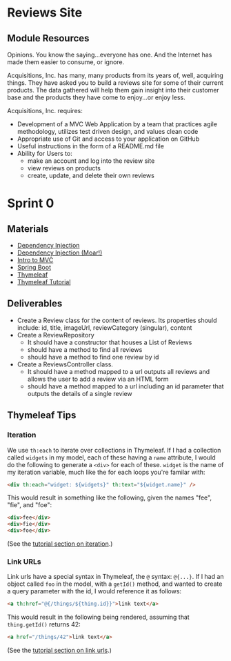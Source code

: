 # Reviews Site

## Module Resources

Opinions. You know the saying...everyone has one. And the Internet has made them easier to consume, or ignore.

Acquisitions, Inc. has many, many products from its years of, well, acquiring things. They have asked you to build a reviews site for some of their current products. The data gathered will help them gain insight into their customer base and the products they have come to enjoy...or enjoy less.

Acquisitions, Inc. requires:

- Development of a MVC Web Application by a team that practices agile methodology, utilizes test driven design, and values clean code
- Appropriate use of Git and access to your application on GitHub
- Useful instructions in the form of a README.md file
- Ability for Users to:
  - make an account and log into the review site
  - view reviews on products
  - create, update, and delete their own reviews

# Sprint 0

## Materials

- [Dependency Injection](https://wecancodeit.github.io/java-slides/mvc/dependency-injection.html#/)
- [Dependency Injection (Moar!)](https://wecancodeit.github.io/java-slides/objects/dependency-injection/index.html#/)
- [Intro to MVC](https://wecancodeit.github.io/java-slides/mvc/intro-to-mvc.html#/)
- [Spring Boot](https://wecancodeit.github.io/java-slides/spring/spring-boot/index.html#/)
- [Thymeleaf](https://wecancodeit.github.io/java-slides/web/thymeleaf/index.html#/)
- [Thymeleaf Tutorial](http://www.thymeleaf.org/doc/tutorials/2.1/usingthymeleaf.html)

## Deliverables

- Create a Review class for the content of reviews. Its properties should include: id, title, imageUrl, reviewCategory (singular), content
- Create a ReviewRepository
  - It should have a constructor that houses a List of Reviews
  - should have a method to find all reviews
  - should have a method to find one review by id
- Create a ReviewsController class.
  - It should have a method mapped to a url outputs all reviews and allows the user to add a review via an HTML form
  - should have a method mapped to a url including an id parameter that outputs the details of a single review

## Thymeleaf Tips

### Iteration

We use `th:each` to iterate over collections in Thymeleaf. If I had a collection called `widgets` in my model, each of these having a `name` attribute, I would do the following to generate a `<div>` for each of these. `widget` is the name of my iteration variable, much like the for each loops you're familar with:

```HTML
<div th:each="widget: ${widgets}" th:text="${widget.name}" />
```

This would result in something like the following, given the names "fee", "fie", and "foe":

```HTML
<div>fee</div>
<div>fie</div>
<div>foe</div>
```

(See the [tutorial section on iteration](http://www.thymeleaf.org/doc/tutorials/2.1/usingthymeleaf.html#iteration).)

### Link URLs

Link urls have a special syntax in Thymeleaf, the `@` syntax: `@{...}`. If I had an object called `foo` in the model, with a `getId()` method, and wanted to create a query parameter with the id, I would reference it as follows:

```HTML
<a th:href="@{/things/${thing.id}}">link text</a>
```

This would result in the following being rendered, assuming that `thing.getId()` returns 42:

```HTML
<a href="/things/42">link text</a>
```

(See the [tutorial section on link urls](http://www.thymeleaf.org/doc/tutorials/2.1/usingthymeleaf.html#link-urls).)
